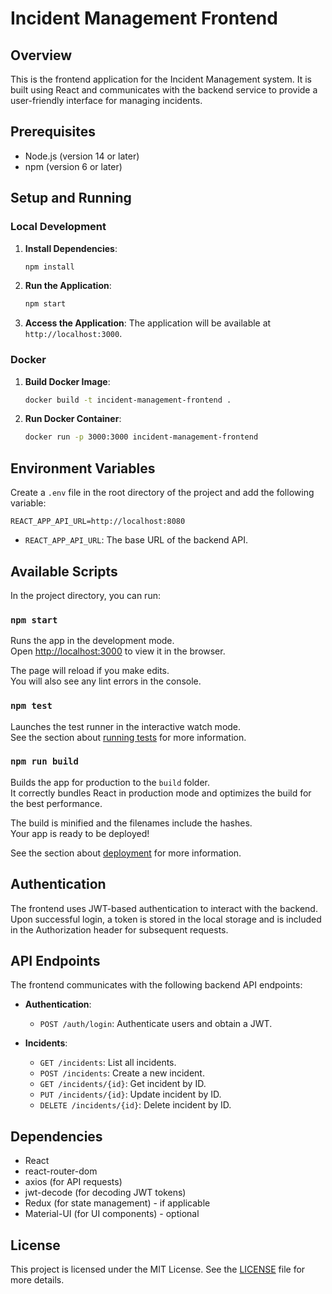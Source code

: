 # Incident Management Frontend

## Overview

This is the frontend application for the Incident Management system. It is built using React and communicates with the backend service to provide a user-friendly interface for managing incidents.

## Prerequisites

- Node.js (version 14 or later)
- npm (version 6 or later)

## Setup and Running

### Local Development

1. **Install Dependencies**:
    ```sh
    npm install
    ```

2. **Run the Application**:
    ```sh
    npm start
    ```

3. **Access the Application**:
   The application will be available at `http://localhost:3000`.

### Docker

1. **Build Docker Image**:
    ```sh
    docker build -t incident-management-frontend .
    ```

2. **Run Docker Container**:
    ```sh
    docker run -p 3000:3000 incident-management-frontend
    ```

## Environment Variables

Create a `.env` file in the root directory of the project and add the following variable:

```env
REACT_APP_API_URL=http://localhost:8080
```

- `REACT_APP_API_URL`: The base URL of the backend API.

## Available Scripts

In the project directory, you can run:

### `npm start`

Runs the app in the development mode.\
Open [http://localhost:3000](http://localhost:3000) to view it in the browser.

The page will reload if you make edits.\
You will also see any lint errors in the console.

### `npm test`

Launches the test runner in the interactive watch mode.\
See the section about [running tests](https://facebook.github.io/create-react-app/docs/running-tests) for more information.

### `npm run build`

Builds the app for production to the `build` folder.\
It correctly bundles React in production mode and optimizes the build for the best performance.

The build is minified and the filenames include the hashes.\
Your app is ready to be deployed!

See the section about [deployment](https://facebook.github.io/create-react-app/docs/deployment) for more information.

## Authentication

The frontend uses JWT-based authentication to interact with the backend. Upon successful login, a token is stored in the local storage and is included in the Authorization header for subsequent requests.

## API Endpoints

The frontend communicates with the following backend API endpoints:

- **Authentication**:
    - `POST /auth/login`: Authenticate users and obtain a JWT.

- **Incidents**:
    - `GET /incidents`: List all incidents.
    - `POST /incidents`: Create a new incident.
    - `GET /incidents/{id}`: Get incident by ID.
    - `PUT /incidents/{id}`: Update incident by ID.
    - `DELETE /incidents/{id}`: Delete incident by ID.

## Dependencies

- React
- react-router-dom
- axios (for API requests)
- jwt-decode (for decoding JWT tokens)
- Redux (for state management) - if applicable
- Material-UI (for UI components) - optional

## License

This project is licensed under the MIT License. See the [LICENSE](../LICENSE) file for more details.